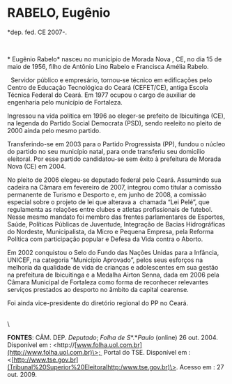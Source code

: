 RABELO, Eugênio
===============

\*dep. fed. CE 2007-.

 

* Eugênio Rabelo* nasceu no município de Morada Nova , CE, no dia 15 de
maio de 1956, filho de Antônio Lino Rabelo e Francisca Amélia Rabelo.

  Servidor público e empresário, tornou-se técnico em edificações pelo
Centro de Educação Tecnológica do Ceará (CEFET/CE), antiga Escola
Técnica Federal do Ceará. Em 1977 ocupou o cargo de auxiliar de
engenharia pelo município de Fortaleza.

Ingressou na vida política em 1996 ao eleger-se prefeito de Ibicuitinga
(CE), na legenda do Partido Social Democrata (PSD), sendo reeleito no
pleito de 2000 ainda pelo mesmo partido.

Transferindo-se em 2003 para o Partido Progressista (PP), fundou o
núcleo do partido no seu município natal, para onde transferiu seu
domicílio eleitoral. Por esse partido candidatou-se sem êxito à
prefeitura de Morada Nova (CE) em 2004.

No pleito de 2006 elegeu-se deputado federal pelo Ceará. Assumindo sua
cadeira na Câmara em fevereiro de 2007, integrou como titular a comissão
permanente de Turismo e Desporto e, em junho de 2008, a comissão
especial sobre o projeto de lei que alterava a  chamada “Lei Pelé”, que
regulamenta as relações entre clubes e atletas profissionais de futebol.
Nesse mesmo mandato foi membro das frentes parlamentares de Esportes,
Saúde, Políticas Públicas de Juventude, Integração de Bacias
Hidrográficas do Nordeste, Municipalista, da Micro e Pequena Empresa,
pela Reforma Política com participação popular e Defesa da Vida contra o
Aborto. 

Em 2002 conquistou o Selo do Fundo das Nações Unidas para a Infância,
UNICEF, na categoria “Município Aprovado”, pelos seus esforços na
melhoria da qualidade de vida de crianças e adolescentes em sua gestão
na prefeitura de Ibicuitinga e a Medalha Airton Senna, dada em 2006 pela
Câmara Municipal de Fortaleza como forma de reconhecer relevantes
serviços prestados ao desporto no âmbito da capital cearense.

Foi ainda vice-presidente do diretório regional do PP no Ceará.

\
 \

**FONTES**: CÂM. DEP. *Deputado*; *Folha de S**.**Paulo* (online) 26
out. 2004. Disponível em :
\<http://[www.folha.uol.com.br](http://www.folha.uol.com.br)\>;  Portal
do TSE. Disponível em :
\<[http://www.tse.gov.br](Tribunal%20Superior%20Eleitoralhttp:/www.tse.gov.br)\>.
Acesso em : 27 out. 2009.

 

 

